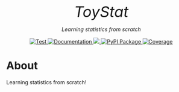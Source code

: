 <p align="center" style="font-size:40px; margin:0px 10px 0px 10px">
    <em>ToyStat</em>
</p>
<p align="center">
    <em>Learning statistics from scratch</em>
</p>

<div align="center">

  <a href="https://github.com/shenxiangzhuang/toystat/actions/workflows/test.yaml" target="_blank">

  <img src="https://github.com/shenxiangzhuang/toystat/actions/workflows/test.yaml/badge.svg" alt="Test">

  </a>


  <a href="https://github.com/shenxiangzhuang/toystat">

  <img alt="Documentation" src="https://github.com/shenxiangzhuang/toystat/actions/workflows/build_docs.yaml/badge.svg"/>

  </a>


  <a href="#">

  <img src="https://img.shields.io/badge/Python-3.8, 3.9, 3.10, 3.11-blue">

  </a>


  <a href="https://pypi.org/project/toystat" target="_blank">

  <img src="https://badge.fury.io/py/toystat.svg" alt="PyPI Package">

  </a>

  <a href="https://codecov.io/gh/shenxiangzhuang/toystat" target="_blank">

  <img src="https://codecov.io/gh/shenxiangzhuang/toystat/branch/master/graph/badge.svg" alt="Coverage">

  </a>


</div>

# About
Learning statistics from scratch!
